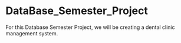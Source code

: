 # DataBase_Semester_Project
For this Database Semester Project, we will be creating a dental clinic management system.
